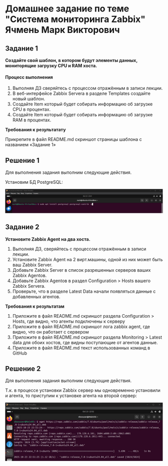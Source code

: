 # Домашнее задание по теме "Система мониторинга Zabbix" Ячмень Марк Викторович




## Задание 1

**Создайте свой шаблон, в котором будут элементы данных, мониторящие загрузку CPU и RAM хоста.**

#### Процесс выполнения
1. Выполняя ДЗ сверяйтесь с процессом отражённым в записи лекции.
2. В веб-интерфейсе Zabbix Servera в разделе Templates создайте новый шаблон.
3. Создайте Item который будет собирать информацию об загрузке CPU в процентах.
4. Создайте Item который будет собирать информацию об загрузке RAM в процентах.

**Требования к результатату**

Прикрепите в файл README.md скриншот страницы шаблона с названием «Задание 1»


## Решение 1

Для выполнения задания выполним следующие действия.

Установим БД PostgreSQL:

![img](img/image1.jpg)


## Задание 2

**Установите Zabbix Agent на два хоста.**

1. Выполняя ДЗ, сверяйтесь с процессом отражённым в записи лекции.
2. Установите Zabbix Agent на 2 вирт.машины, одной из них может быть ваш Zabbix Server.
3. Добавьте Zabbix Server в список разрешенных серверов ваших Zabbix Agentов.
4. Добавьте Zabbix Agentов в раздел Configuration > Hosts вашего Zabbix Servera.
5. Проверьте, что в разделе Latest Data начали появляться данные с добавленных агентов.

**Требования к результатам**

1. Приложите в файл README.md скриншот раздела Configuration > Hosts, где видно, что агенты подключены к серверу
2. Приложите в файл README.md скриншот лога zabbix agent, где видно, что он работает с сервером
3. Приложите в файл README.md скриншот раздела Monitoring > Latest data для обоих хостов, где видны поступающие от агентов данные.
4. Приложите в файл README.md текст использованных команд в GitHub


## Решение 2

Для выполнения задания выполним следующие действия.

Т.к. в процессе установки Zabbix сервер мы одновременно установили и агента, то приступим к установке агента на второй сервер:

![img](img/image14.jpg)

